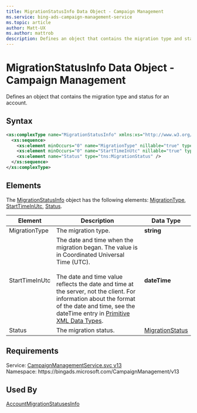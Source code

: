 ```yaml
---
title: MigrationStatusInfo Data Object - Campaign Management
ms.service: bing-ads-campaign-management-service
ms.topic: article
author: Matt-UX
ms.author: mattrob
description: Defines an object that contains the migration type and status for an account.
---
```

# MigrationStatusInfo Data Object - Campaign Management
Defines an object that contains the migration type and status for an account.

## Syntax
```xml
<xs:complexType name="MigrationStatusInfo" xmlns:xs="http://www.w3.org/2001/XMLSchema">
  <xs:sequence>
    <xs:element minOccurs="0" name="MigrationType" nillable="true" type="xs:string" />
    <xs:element minOccurs="0" name="StartTimeInUtc" nillable="true" type="xs:dateTime" />
    <xs:element name="Status" type="tns:MigrationStatus" />
  </xs:sequence>
</xs:complexType>
```

## <a name="elements"></a>Elements

The [MigrationStatusInfo](migrationstatusinfo.md) object has the following elements: [MigrationType](#migrationtype), [StartTimeInUtc](#starttimeinutc), [Status](#status).

|Element|Description|Data Type|
|-----------|---------------|-------------|
|<a name="migrationtype"></a>MigrationType|The migration type.|**string**|
|<a name="starttimeinutc"></a>StartTimeInUtc|The date and time when the migration began. The value is in Coordinated Universal Time (UTC).<br/><br/>The date and time value reflects the date and time at the server, not the client. For information about the format of the date and time, see the dateTime entry in [Primitive XML Data Types](https://go.microsoft.com/fwlink/?linkid=859198).|**dateTime**|
|<a name="status"></a>Status|The migration status.|[MigrationStatus](migrationstatus.md)|

## Requirements
Service: [CampaignManagementService.svc v13](https://campaign.api.bingads.microsoft.com/Api/Advertiser/CampaignManagement/v13/CampaignManagementService.svc)  
Namespace: https\://bingads.microsoft.com/CampaignManagement/v13  

## Used By
[AccountMigrationStatusesInfo](accountmigrationstatusesinfo.md)  
